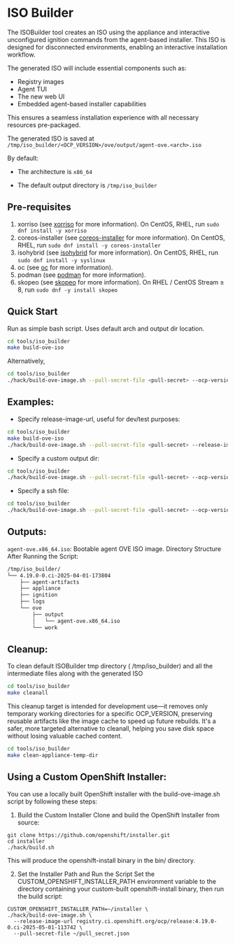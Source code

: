 # ISO Builder

The ISOBuilder tool creates an ISO using the appliance and interactive unconfigured ignition commands from the agent-based installer. This ISO is designed for disconnected environments, enabling an interactive installation workflow.

The generated ISO will include essential components such as:

- Registry images
- Agent TUI 
- The new web UI
- Embedded agent-based installer capabilities

This ensures a seamless installation experience with all necessary resources pre-packaged.

The generated ISO is saved at `/tmp/iso_builder/<OCP_VERSION>/ove/output/agent-ove.<arch>.iso`

By default:

- The architecture is `x86_64`

- The default output directory is `/tmp/iso_builder`

## Pre-requisites

1. xorriso (see [xorriso](https://www.gnu.org/software/xorriso/) for more information). On CentOS, RHEL, run `sudo dnf install -y xorriso`
2. coreos-installer (see [coreos-installer](https://coreos.github.io/coreos-installer/getting-started/) for more information). On CentOS, RHEL, run `sudo dnf install -y coreos-installer`
3. isohybrid (see [isohybrid](https://man.archlinux.org/man/core/syslinux/isohybrid.1.en) for more information). On CentOS, RHEL, run `sudo dnf install -y syslinux`
4. oc (see [oc](https://docs.redhat.com/en/documentation/openshift_container_platform/4.18/html/cli_tools/openshift-cli-oc#cli-installing-cli_cli-developer-commands) for more information).
5. podman (see [podman](https://podman.io/docs/installation) for more information).
6. skopeo (see [skopeo](https://github.com/containers/skopeo/blob/main/install.md) for more information). On RHEL / CentOS Stream ≥ 8, run `sudo dnf -y install skopeo`


## Quick Start

Run as simple bash script. Uses default arch and output dir location.
```bash
cd tools/iso_builder
make build-ove-iso
```
Alternatively,

```bash
cd tools/iso_builder
./hack/build-ove-image.sh --pull-secret-file <pull-secret> --ocp-version <openshift-major.minor.patch-version>
```
## Examples:
- Specify release-image-url, useful for dev/test purposes:

```bash
cd tools/iso_builder
make build-ove-iso
./hack/build-ove-image.sh --pull-secret-file <pull-secret> --release-image-url <openshift-release-image-url>
```

- Specify a custom output dir:
```bash
cd tools/iso_builder
./hack/build-ove-image.sh --pull-secret-file <pull-secret> --ocp-version <openshift-major.minor.patch-version> --dir <path>
```

- Specify a ssh file:
```bash
cd tools/iso_builder
./hack/build-ove-image.sh --pull-secret-file <pull-secret> --ocp-version <openshift-major.minor.patch-version> --ssh-key-file <path>
```

## Outputs:
`agent-ove.x86_64.iso`: Bootable agent OVE ISO image.
Directory Structure After Running the Script:
```bash
/tmp/iso_builder/
└── 4.19.0-0.ci-2025-04-01-173804
    ├── agent-artifacts
    ├── appliance
    ├── ignition
    ├── logs
    └── ove
        ├── output
        │   └── agent-ove.x86_64.iso
        └── work
```
## Cleanup:

To clean default ISOBuilder tmp directory ( /tmp/iso_builder) and all the intermediate files along with the generated ISO 
```bash
cd tools/iso_builder
make cleanall
```

This cleanup target is intended for development use—it removes only temporary working directories for a specific OCP_VERSION, preserving reusable artifacts like the image cache to speed up future rebuilds. It's a safer, more targeted alternative to cleanall, helping you save disk space without losing valuable cached content.
```bash
cd tools/iso_builder
make clean-appliance-temp-dir
```

## Using a Custom OpenShift Installer:
You can use a locally built OpenShift installer with the build-ove-image.sh script by following these steps:

1. Build the Custom Installer
Clone and build the OpenShift Installer from source:

```
git clone https://github.com/openshift/installer.git
cd installer
./hack/build.sh
```
This will produce the openshift-install binary in the bin/ directory.

2. Set the Installer Path and Run the Script
Set the CUSTOM_OPENSHIFT_INSTALLER_PATH environment variable to the directory containing your custom-built openshift-install binary, then run the build script:

```
CUSTOM_OPENSHIFT_INSTALLER_PATH=~/installer \
./hack/build-ove-image.sh \
  --release-image-url registry.ci.openshift.org/ocp/release:4.19.0-0.ci-2025-05-01-113742 \
  --pull-secret-file ~/pull_secret.json
```